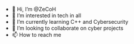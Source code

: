 - 👋 Hi, I’m @ZeCoH
- 👀 I’m interested in tech in all
- 🌱 I’m currently learning C++ and Cybersecurity 
- 💞️ I’m looking to collaborate on cyber projects
- 📫 How to reach me 

<!---
ZeCoH/ZeCoH is a ✨ special ✨ repository because its `README.md` (this file) appears on your GitHub profile.
You can click the Preview link to take a look at your changes.
--->

